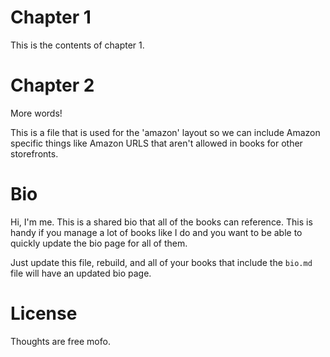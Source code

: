 ---
---
# Chapter 1
This is the contents of chapter 1.

# Chapter 2
More words!

This is a file that is used for the 'amazon' layout so we can include Amazon specific things like Amazon URLS that aren't allowed in books for other storefronts.

# Bio

Hi, I'm me. This is a shared bio that all of the books can reference. This is handy if you manage a lot of books like I do and you want to be able to quickly update the bio page for all of them.

Just update this file, rebuild, and all of your books that include the `bio.md` file will have an updated bio page.

# License

Thoughts are free mofo.

 
